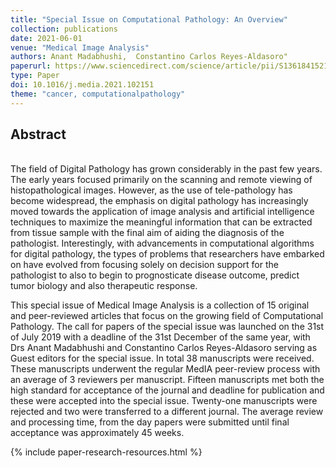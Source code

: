 ```yaml
---
title: "Special Issue on Computational Pathology: An Overview"
collection: publications
date: 2021-06-01
venue: "Medical Image Analysis"
authors: Anant Madabhushi,  Constantino Carlos Reyes-Aldasoro"
paperurl: https://www.sciencedirect.com/science/article/pii/S1361841521001973
type: Paper
doi: 10.1016/j.media.2021.102151
theme: "cancer, computationalpathology"
---
```

<h2> Abstract </h2>   <br>  
The field of Digital Pathology has grown considerably in the past few years. The early years focused primarily on the scanning and remote viewing of histopathological images. However, as the use of tele-pathology has become widespread, the emphasis on digital pathology has increasingly moved towards the application of image analysis and artificial intelligence techniques to maximize the meaningful information that can be extracted from tissue sample with the final aim of aiding the diagnosis of the pathologist. Interestingly, with advancements in computational algorithms for digital pathology, the types of problems that researchers have embarked on have evolved from focusing solely on decision support for the pathologist to also to begin to prognosticate disease outcome, predict tumor biology and also therapeutic response.

This special issue of Medical Image Analysis is a collection of 15 original and peer-reviewed articles that focus on the growing field of Computational Pathology. The call for papers of the special issue was launched on the 31st of July 2019 with a deadline of the 31st December of the same year, with Drs Anant Madabhushi and Constantino Carlos Reyes-Aldasoro serving as Guest editors for the special issue. In total 38 manuscripts were received. These manuscripts underwent the regular MedIA peer-review process with an average of 3 reviewers per manuscript. Fifteen manuscripts met both the high standard for acceptance of the journal and deadline for publication and these were accepted into the special issue. Twenty-one manuscripts were rejected and two were transferred to a different journal. The average review and processing time, from the day papers were submitted until final acceptance was approximately 45 weeks.

{% include paper-research-resources.html %}
